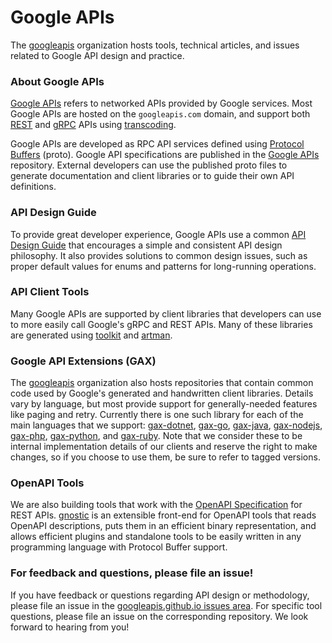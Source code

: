 # Google APIs

The [googleapis](https://github.com/googleapis) organization hosts tools, 
technical articles, and issues related to Google API design and practice.

### About Google APIs

[Google APIs](https://github.com/googleapis/googleapis)
refers to networked APIs provided by Google services.
Most Google APIs are hosted on the `googleapis.com` domain,
and support both
[REST](https://en.wikipedia.org/wiki/Representational_state_transfer)
and [gRPC](https://grpc.io/) APIs using
[transcoding](https://github.com/googleapis/googleapis/blob/master/google/api/http.proto).

Google APIs are developed as RPC API services defined using
[Protocol Buffers](https://developers.google.com/protocol-buffers/)
(proto). Google API specifications are published in the
[Google APIs](https://github.com/googleapis/googleapis) repository.
External developers can use the published proto files to generate documentation and
client libraries or to guide their own API definitions.

### API Design Guide

To provide great developer experience, Google APIs use a common
[API Design Guide](https://cloud.google.com/apis/design)
that encourages a simple and consistent API design philosophy.
It also provides solutions to common design issues,
such as proper default values for enums and 
patterns for long-running operations.

### API Client Tools

Many Google APIs are supported by client libraries that developers can use to
more easily call Google's gRPC and REST APIs. Many of these libraries are
generated using [toolkit](https://github.com/googleapis/toolkit) and
[artman](https://github.com/googleapis/artman).

### Google API Extensions (GAX)

The [googleapis](https://github.com/googleapis) organization also hosts
repositories that contain common code used by Google's generated and handwritten
client libraries. Details vary by language, but most provide support
for generally-needed features like paging and retry. Currently there is one such
library for each of the main languages that we support:
[gax-dotnet](https://github.com/googleapis/gax-dotnet),
[gax-go](https://github.com/googleapis/gax-go),
[gax-java](https://github.com/googleapis/gax-java),
[gax-nodejs](https://github.com/googleapis/gax-nodejs),
[gax-php](https://github.com/googleapis/gax-php),
[gax-python](https://github.com/googleapis/gax-python), and
[gax-ruby](https://github.com/googleapis/gax-ruby).
Note that we consider these to be internal implementation details of our
clients and reserve the right to make changes, so if you choose to use them,
be sure to refer to tagged versions.

### OpenAPI Tools

We are also building tools that work with the
[OpenAPI Specification](https://github.com/OAI/OpenAPI-Specification)
for REST APIs. [gnostic](https://github.com/googleapis/gnostic)
is an extensible front-end for OpenAPI tools that reads OpenAPI
descriptions, puts them in an efficient binary representation,
and allows efficient plugins and standalone tools to be easily written
in any programming language with Protocol Buffer support. 

### For feedback and questions, please file an issue!

If you have feedback or questions regarding API design or methodology,
please file an issue in the
[googleapis.github.io issues area](https://github.com/googleapis/googleapis.github.io/issues).
For specific tool questions, please file an issue on the corresponding
repository. We look forward to hearing from you!
